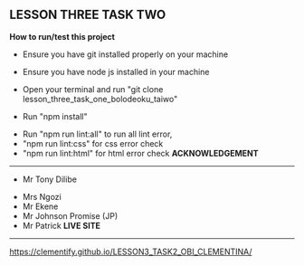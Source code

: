 
**LESSON THREE TASK TWO**
---
**How to run/test this project**
- Ensure you have git installed properly on your machine
* Ensure you have node js installed in your machine
+ Open your terminal and run "git clone lesson_three_task_one_bolodeoku_taiwo"
- Run "npm install"
* Run "npm run lint:all" to run all lint error,
* "npm run lint:css" for css error check
* "npm run lint:html" for html error check
 **ACKNOWLEDGEMENT**
 ---
- Mr Tony Dilibe
* Mrs Ngozi
* Mr Ekene
* Mr Johnson Promise (JP)
* Mr Patrick
 **LIVE SITE**
 ---
 https://clementify.github.io/LESSON3_TASK2_OBI_CLEMENTINA/